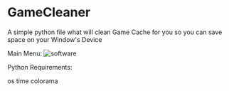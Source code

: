 # GameCleaner
A simple python file what will clean Game Cache for you so you can save space on your Window's Device

Main Menu:
![software](https://user-images.githubusercontent.com/100077736/206521352-3ad099f9-4adf-4605-ad9b-d38841418aba.png)

Python Requirements:

os
time
colorama

